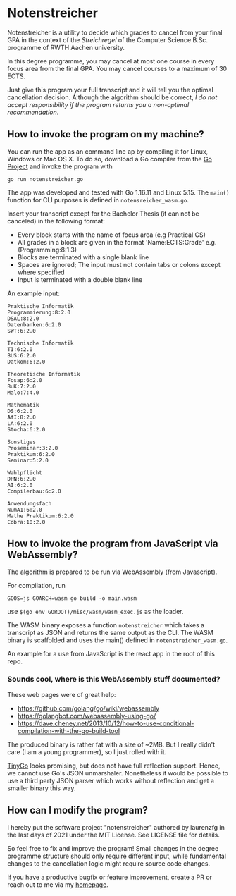 # Notenstreicher

Notenstreicher is a utility to decide which grades to cancel from your final GPA in the context of the *Streichregel*
of the Computer Science B.Sc. programme of RWTH Aachen university.

In this degree programme, you may cancel at most one course in every focus area from the final GPA.
You may cancel courses to a maximum of 30 ECTS.

Just give this program your full transcript and it will tell you the optimal cancellation decision.
Although the algorithm should be correct, *I do not accept responsibility if the program returns you a non-optimal recommendation*.

## How to invoke the program on my machine?

You can run the app as an command line ap by compiling it for
Linux, Windows or Mac OS X.
To do so, download a Go compiler from the [Go Project](https://go.dev) and invoke the program with

    go run notenstreicher.go

The app was developed and tested with Go 1.16.11 and Linux 5.15.
The `main()` function for CLI purposes is defined in `notensreicher_wasm.go`.

Insert your transcript except for the Bachelor Thesis (it can not be canceled) in the following format:
* Every block starts with the name of focus area (e.g Practical CS)
* All grades in a block are given in the format 'Name:ECTS:Grade' e.g. (Programming:8:1.3)
* Blocks are terminated with a single blank line
* Spaces are ignored; The input must not contain tabs or colons except where specified
* Input is terminated with a double blank line

An example input:

    Praktische Informatik
    Programmierung:8:2.0
    DSAL:8:2.0
    Datenbanken:6:2.0
    SWT:6:2.0

    Technische Informatik
    TI:6:2.0
    BUS:6:2.0
    Datkom:6:2.0

    Theoretische Informatik
    Fosap:6:2.0
    BuK:7:2.0
    Malo:7:4.0

    Mathematik
    DS:6:2.0
    AfI:8:2.0
    LA:6:2.0
    Stocha:6:2.0

    Sonstiges
    Proseminar:3:2.0
    Praktikum:6:2.0
    Seminar:5:2.0

    Wahlpflicht
    DPN:6:2.0
    AI:6:2.0
    Compilerbau:6:2.0

    Anwendungsfach
    NumA1:6:2.0
    Mathe Praktikum:6:2.0
    Cobra:10:2.0

## How to invoke the program from JavaScript via WebAssembly?

The algorithm is prepared to be run via WebAssembly (from Javascript).

For compilation, run

    GOOS=js GOARCH=wasm go build -o main.wasm

use `$(go env GOROOT)/misc/wasm/wasm_exec.js` as the loader.

The WASM binary exposes a function `notenstreicher` which takes
a transcript as JSON and returns the same output as the CLI.
The WASM binary is scaffolded and uses the main() defined in `notenstreicher_wasm.go`.

An example for a use from JavaScript is the react app in the root of this repo.

### Sounds cool, where is this WebAssembly stuff documented?

These web pages were of great help:
- https://github.com/golang/go/wiki/webassembly
- https://golangbot.com/webassembly-using-go/
- https://dave.cheney.net/2013/10/12/how-to-use-conditional-compilation-with-the-go-build-tool

The produced binary is rather fat with a size of ~2MB.
But I really didn't care (I am a young programmer),
so I just rolled with it.

[TinyGo](https://tinygo.org/docs/guides/webassembly/) looks promising, but does not have full reflection support.
Hence, we cannot use Go's JSON unmarshaler.
Nonetheless it would be possible to use a third party JSON parser
which works without reflection and get a smaller binary this way.

## How can I modify the program?
I hereby put the software project "notenstreicher" authored by laurenzfg in the last days of 2021 under the MIT License.
See LICENSE file for details.

So feel free to fix and improve the program!
Small changes in the degree programme structure should only require different input,
while fundamental changes to the cancellation logic might require source code changes.

If you have a productive bugfix or feature improvement, create a PR or reach out to me via my [homepage](https://laurenzfg.com).

